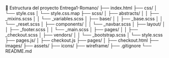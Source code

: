 📁 Estructura del proyecto
Entrega1-Romano/
├── index.html
├── css/
│ └── style.css
│ └── style.css.map
├── scss/
│ ├── abstracts/
│ │ ├── \_mixins.scss
│ │ └── \_variables.scss
│ ├── base/
│ │ ├── \_base.scss
│ │ └── \_reset.scss
│ ├── components/
│ │ └── \_navbar.scss
│ ├── layout/
│ │ ├── \_footer.scss
│ │ └── \_main.scss
│ ├── pages/
│ │ ├── \_checkout.scss
│ ├── vendors/
│ │ └── \_bootstrap.scss
│ └── style.scss
├── pages.js/
│ ├── checkout.js
├── pages/
│ ├── checkout.html
├── images/
├── assets/
├── icons/
├── wireframe/
├── .gitignore
└── README.md
